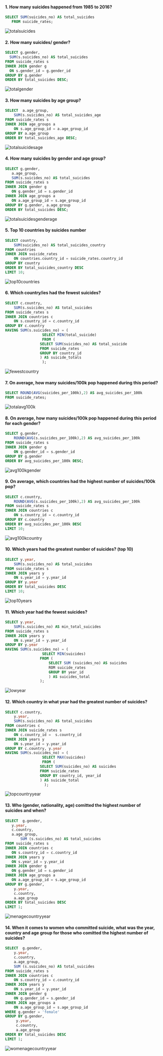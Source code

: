 #### 1. How many suicides happened from 1985 to 2016?
 ``` SQL
 SELECT SUM(suicides_no) AS total_suicides
	FROM suicide_rates; 
  ```
  ![totalsuicides](Queries_results/totalsuicides.jpg)
  
#### 2. How many suicides/ gender?
  
  ```SQL
  SELECT g.gender, 
	SUM(s.suicides_no) AS total_suicides
FROM suicide_rates s
INNER JOIN gender g
	ON s.gender_id = g.gender_id
GROUP BY g.gender
ORDER BY total_suicides DESC;
```

![totalgender](Queries_results/totalgender.jpg)
 
#### 3. How many suicides by age group?
 
```SQL
SELECT  a.age_group, 
	SUM(s.suicides_no) AS total_suicides_age 
FROM suicide_rates s
INNER JOIN age_groups a
	ON s.age_group_id = a.age_group_id
GROUP BY a.age_group
ORDER BY total_suicides_age DESC;
```
![totalsuicidesage](Queries_results/totalsuicidesage.jpg)

#### 4. How many suicides by gender and age group?

 ```SQL
 SELECT g.gender, 
	a.age_group, 
	SUM(s.suicides_no) AS total_suicides 
FROM suicide_rates s
INNER JOIN gender g
	ON g.gender_id = s.gender_id
INNER JOIN age_groups a
	ON a.age_group_id = s.age_group_id
GROUP BY g.gender, a.age_group
ORDER BY total_suicides DESC;
```
![totalsuicidesgenderage](Queries_results/totalsuicidesgenderage.jpg)

#### 5. Top 10 countries by suicides number
  
```SQL
SELECT country, 
	SUM(suicides_no) AS total_suicides_country 
FROM countries
INNER JOIN suicide_rates
	ON countries.country_id = suicide_rates.country_id
GROUP BY country
ORDER BY total_suicides_country DESC
LIMIT 10;
```
![top10countries](Queries_results/top10countries.jpg)

#### 6. Which country/ies had the fewest suicides?
```SQL
SELECT c.country, 
	SUM(s.suicides_no) AS total_suicides 
FROM suicide_rates s
INNER JOIN countries c
	ON s.country_id = c.country_id
GROUP BY c.country
HAVING SUM(s.suicides_no) = (
			     SELECT MIN(total_suicide) 
			     FROM (
				SELECT SUM(suicides_no) AS total_suicide
				FROM suicide_rates
				GROUP BY country_id
				) AS suicide_totals
			     );
```
![fewestcountry](Queries_results/fewestcountry.jpg)

#### 7. On average, how many suicides/100k pop happened during this period?

```SQL
SELECT ROUND(AVG(suicides_per_100k),2) AS avg_suicides_per_100k 
FROM suicide_rates;
```
![totalavg100k](Queries_results/totalavg100k.jpg)

#### 8. On average, how many suicides/100k pop happened during this period for each gender?

```SQL
SELECT g.gender, 
	ROUND(AVG(s.suicides_per_100k),2) AS avg_suicides_per_100k 
FROM suicide_rates s
INNER JOIN gender g
	ON g.gender_id = s.gender_id
GROUP BY g.gender
ORDER BY avg_suicides_per_100k DESC;
```
![avg100kgender](Queries_results/avg100kgender.jpg)

#### 9. On average, which countries had the highest number of suicides/100k pop?

```SQL
SELECT c.country, 
	ROUND(AVG(s.suicides_per_100k),2) AS avg_suicides_per_100k
FROM suicide_rates s
INNER JOIN countries c
	ON s.country_id = c.country_id
GROUP BY c.country
ORDER BY avg_suicides_per_100k DESC
LIMIT 10;
```
![avg100kcountry](Queries_results/avg100kcountry.jpg)

#### 10. Which years had the greatest number of suicides? (top 10)

```SQL
SELECT y.year, 
	SUM(s.suicides_no) AS total_suicides 
FROM suicide_rates s
INNER JOIN years y
	ON s.year_id = y.year_id
GROUP BY y.year
ORDER BY total_suicides DESC
LIMIT 10;
```

![top10years](Queries_results/top10years.jpg)
			    
#### 11. Which year had the fewest suicides?

```SQL
SELECT y.year, 
	SUM(s.suicides_no) AS min_total_suicides 
FROM suicide_rates s
INNER JOIN years y
	ON s.year_id = y.year_id
GROUP BY y.year
HAVING SUM(s.suicides_no) = (
			     SELECT MIN(suicides) 
				FROM (
					SELECT SUM (suicides_no) AS suicides 
					ROM suicide_rates
					GROUP BY year_id
					) AS suicides_total
				);
```
![lowyear](Queries_results/lowyear.jpg)

#### 12. Which country in what year had the greatest number of suicides?

```SQL
SELECT c.country, 
	y.year, 
	SUM(s.suicides_no) AS total_suicides 
FROM countries c
INNER JOIN suicide_rates s
	ON c.country_id =  s.country_id
INNER JOIN years y
	ON s.year_id = y.year_id
GROUP BY c.country, y.year
HAVING SUM(s.suicides_no) = (
			     SELECT MAX(suicides)
			     FROM (
				SELECT SUM(suicides_no) AS suicides
				FROM suicide_rates
				GROUP BY country_id, year_id
				) AS suicide_total
			      );
```
![topcountryyear](Queries_results/topcountryyear.jpg)

 
 #### 13. Who (gender, nationality, age) comitted the highest number of suicides and when?
 ```SQL
SELECT  g.gender, 
	y.year, 
	c.country, 
	a.age_group,  
        SUM (s.suicides_no) AS total_suicides 
FROM suicide_rates s
INNER JOIN countries c
	ON s.country_id = c.country_id
INNER JOIN years y
	ON s.year_id = y.year_id
INNER JOIN gender g
	ON g.gender_id = s.gender_id
INNER JOIN age_groups a
	ON a.age_group_id = s.age_group_id
GROUP BY g.gender,
	 y.year, 
	 c.country, 
	 a.age_group 
ORDER BY total_suicides DESC
LIMIT 1;
```
![menagecountryyear](Queries_results/menagecountryyear.jpg)

#### 14. When it comes to women who committed suicide, what was the year, country and age group  for those who comitted the highest number of suicides?
```SQL
SELECT  g.gender, 
	y.year, 
	c.country, 
	a.age_group,  
	SUM (s.suicides_no) AS total_suicides 
FROM suicide_rates s
INNER JOIN countries c
	ON s.country_id = c.country_id
INNER JOIN years y
	ON s.year_id = y.year_id
INNER JOIN gender g
	ON g.gender_id = s.gender_id
INNER JOIN age_groups a
	ON a.age_group_id = s.age_group_id
WHERE g.gender = 'female'
GROUP BY g.gender,
	 y.year, 
	 c.country, 
	 a.age_group 
ORDER BY total_suicides DESC
LIMIT 1;
```
![womenagecountryyear](Queries_results/womenagecountryyear.jpg)
